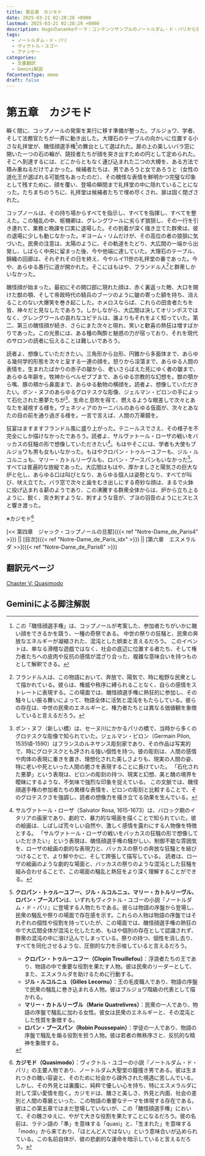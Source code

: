 ```yaml
---
title: 第五章　カジモド
date: 2025-03-21 02:28:28 +0900
lastmod: 2025-03-21 02:28:29 +0900
description: Hugoのanankeテーマ：コンテンツサンプルのノートルダム・ド・パリから引用のチャプター5
tags:
  - ノートルダム・ド・パリ
  - ヴィクトル・ユゴー
  - アナンケー
categories:
  - 文書翻訳
  - Gemini解説
fmContentType: memo
draft: false
---
```


# 第五章　カジモド

瞬く間に、コップノールの発案を実行に移す準備が整った。ブルジョワ、学者、そして法務官たちが一斉に動き出した。大理石のテーブルの向かいに位置する小さな礼拝堂が、醜怪顔選手権[^1]の舞台として選ばれた。扉の上の美しいバラ窓に開いた一つの石の輪が、競技者たちが顔を突き出すための円として定められた。そこへ到達するには、どこからともなく運び込まれた二つの大樽を、ある方法で積み重ねるだけでよかった。候補者たちは、男であろうと女であろうと（女性の道化王が選ばれる可能性もあったのだ）、その醜怪な表情を鮮明かつ完璧な印象として残すために、顔を覆い、登場の瞬間まで礼拝堂の中に隠れていることになった。たちまちのうちに、礼拝堂は候補者たちで埋め尽くされ、扉は固く閉ざされた。
<!--more-->
コップノールは、その持ち場からすべてを指示し、すべてを指揮し、すべてを整えた。この騒乱の中、枢機卿は、グレングワールに劣らず狼狽し、その一行を引き連れて、業務と晩課を口実に退場した。その到着が深く掻き立てた群衆は、彼の退場に少しも動じなかった。ギヨーム・リムだけが、その高位の者の狼狽に気づいた。民衆の注意は、太陽のように、その軌道をたどり、大広間の一端から出発し、しばらく中央に留まった後、今や他端に達していた。大理石のテーブル、錦織の回廊は、それぞれその日を終え、今やルイ11世の礼拝堂の番であった。今や、あらゆる愚行に道が開かれた。そこにはもはや、フランドル人[^2]と群衆しかいなかった。

醜怪顔が始まった。最初にその開口部に現れた顔は、赤く裏返った瞼、大口を開けた獣の顎、そして帝政時代の騎兵のブーツのように皺の寄った額を持ち、消えることのない大爆笑を巻き起こした。ホメロスならば、これらの田舎者たちを皆、神々だと見なしたであろう。しかしながら、大広間は決してオリンポスではなく、グレングワールの哀れなユピテルは、誰よりもそれをよく知っていた。第二、第三の醜怪顔が続き、さらにまた次々と現れ、笑いと歓喜の熱狂は増すばかりであった。この光景には、ある種の陶酔と魅惑の力が宿っており、それを現代のサロンの読者に伝えることは難しいであろう。

読者よ、想像していただきたい。三角形から台形、円錐から多面体まで、あらゆる幾何学的形態を次々と呈する一連の顔を。怒りから淫蕩まで、あらゆる人間の表情を。生まれたばかりの赤子の皺から、老いさらばえた死にゆく者の皺まで、あらゆる年齢を。牧神からベルゼブブまで、あらゆる宗教的な幻想を。獣の顎から嘴、豚の頬から鼻面まで、あらゆる動物の横顔を。読者よ、想像していただきたい。ポン・ヌフのあらゆるグロテスクな彫像、ジェルマン・ピロンの手によって石化された悪夢たちが[^3]、生命と息吹を得て、燃えるような眼差しで次々とあなたを凝視する様を。ヴェネツィアのカーニバルのあらゆる仮面が、次々とあなたの目の前を通り過ぎる様を。一言で言えば、人間の万華鏡を。

狂宴はますますフランドル風に盛り上がった。テニールスでさえ、その様子を不完全にしか描けなかったであろう。読者よ、サルヴァトール・ローザの戦いをバッカスの狂騒の形で想像していただきたい[^4]。もはやそこには、学者も大使もブルジョワも男も女もいなかった。もはやクロパン・トゥルーユフーも、ジル・ルコルニュも、マリー・カトルリーヴルも、ロバン・プースパンもいなかった[^5]。すべては普遍的な放縦であった。大広間はもはや、厚かましさと陽気さの巨大な炉と化し、あらゆる口は叫びとなり、あらゆる個人は姿勢となり、すべてが叫び、吠え立てた。バラ窓で次々と歯をむき出しにする奇妙な顔は、まるで火鉢に投げ込まれる薪のようであり、この沸騰する群衆全体からは、炉から立ち上るように、鋭く、突き刺すような、刺すような音が、ブヨの羽音のようにヒスヒスと響き渡った。

※カジモド[^6]

[<< 第四章　ジャック・コップノールの旦那]({{< ref "Notre-Dame_de_Paris4" >}}) || [目次]({{< ref "Notre-Dame_de_Paris_idx" >}}) || [第六章　エスメラルダ >>]({{< ref "Notre-Dame_de_Paris6" >}})

## 翻訳元ページ

[Chapter V: Quasimodo](https://ananke-theme.netlify.app/post/chapter-5/)

## Geminiによる脚注解説

[^1]: この「醜怪顔選手権」は、コップノールが考案した、参加者たちがいかに醜い顔をできるかを競う、一種の奇祭である。  中世の祭りの狂騒と、民衆の奔放なエネルギーが凝縮された、混沌とした娯楽と言えるだろう。  このイベントは、単なる滑稽な遊戯ではなく、社会の底辺に位置する者たち、そして権力者たちへの皮肉や反抗の感情が混ざり合った、複雑な意味合いを持つものとして解釈できる。

[^2]: フランドル人は、この物語において、奔放で、陽気で、時に粗野な民衆として描かれている。彼らは、権威や秩序に縛られることなく、自らの感情をストレートに表現する。この場面では、醜怪顔選手権に熱狂的に参加し、その騒々しい振る舞いによって、物語全体に活気と混沌をもたらしている。彼らの存在は、中世の民衆のエネルギーと、権力者たちとは異なる価値観を象徴していると言えるだろう。

[^3]: ポン・ヌフ（新しい橋）は、セーヌ川にかかるパリの橋で、当時から多くのグロテスクな彫像で知られていた。ジェルマン・ピロン（Germain Pilon, 1535頃-1590）はフランスのルネサンス彫刻家であり、その作品は写実的で、時にグロテスクとも評される強い個性を持つ。彼の彫刻は、人間の感情や肉体の表現に重きを置き、理想化された美しさよりも、現実の人間の姿、特に老いや死といった人間の脆さを表現することに長けていた。  「石化された悪夢」という表現は、ピロンの彫刻の持つ、現実と幻想、美と醜の境界を曖昧にするような、不気味で強烈な印象を捉えている。  この文脈では、醜怪顔選手権の参加者たちの異様な表情を、ピロンの彫刻と比較することで、そのグロテスクさを強調し、読者の想像力を掻き立てる効果を生んでいる。

[^4]: サルヴァトール・ローザ（Salvator Rosa, 1615-1673）は、バロック期のイタリアの画家であり、劇的で、暴力的な場面を描くことで知られていた。彼の絵画は、しばしば荒々しい自然や、激しく感情を露わにする人物像を特徴とする。  「サルヴァトール・ローザの戦いをバッカスの狂騒の形で想像していただきたい」という表現は、醜怪顔選手権の騒がしい、制御不能な雰囲気を、ローザの絵画の劇的な表現力と、バッカスの祭りの奔放な狂騒とを結びつけることで、より鮮やかに、そして誇張して描写している。  読者は、ローザの絵画のような劇的な場面と、バッカスの祭りのような混沌とした狂騒を組み合わせることで、この場面の騒乱と熱狂をより深く理解することができる。

[^5]: **クロパン・トゥルーユフー、ジル・ルコルニュ、マリー・カトルリーヴル、ロバン・プースパン**は、いずれもヴィクトル・ユゴーの小説『ノートルダム・ド・パリ』に登場する人物たちである。彼らは物語の序盤から登場し、民衆の騒乱や祭りの場面で存在感を示す。これらの人物は物語の序盤ではそれぞれの個性や役割を持っていたが、この場面では、醜怪顔選手権の熱狂の中で大広間全体が混沌と化したため、もはや個別の存在として認識されず、群衆の混沌の中に溶け込んでしまっている。祭りの持つ、個性を消し去り、すべてを同化させるような、圧倒的な力を示唆していると言えるだろう。
    *   **クロパン・トゥルーユフー（Clopin Trouillefou）**：浮浪者たちの王であり、物語の中で重要な役割を果たす人物。彼は民衆のリーダーとして、また、エスメラルダを助けるために行動する。
    *   **ジル・ルコルニュ（Gilles Lecornu）**：王の毛皮職人であり、物語の序盤で民衆の騒乱に巻き込まれる人物。彼はブルジョワ階級の代表として描かれる。
    *   **マリー・カトルリーヴル（Marie Quatrelivres）**：民衆の一人であり、物語の序盤で騒乱に加わる女性。彼女は民衆のエネルギーと、その混沌とした性質を象徴する。
    *   **ロバン・プースパン（Robin Poussepain）**：学徒の一人であり、物語の序盤で騒乱を煽る役割を担う人物。彼は若者の無秩序さと、反抗的な精神を象徴する。

[^6]: **カジモド（Quasimodo）**：ヴィクトル・ユゴーの小説『ノートルダム・ド・パリ』の主要人物であり、ノートルダム大聖堂の鐘撞き男である。彼は生まれつきの醜い容姿と、そのために社会から疎外された境遇に苦しんでいる。しかし、その外見とは裏腹に、純粋で優しい心を持ち、特にエスメラルダに対して深い愛情を抱く。カジモドは、醜さと美しさ、外見と内面、社会の差別と人間の尊厳といった、この物語の重要なテーマを体現する存在である。彼はこの第五章ではまだ登場していないが、この「醜怪顔選手権」において、その醜さゆえに、やがて大きな役割を果たすことになるだろう。彼の名前は、ラテン語の「準」を意味する「quasi」と、「生まれた」を意味する「modo」から来ており、「ほとんど人ではない」という意味合いが込められている。この名前自体が、彼の悲劇的な運命を暗示していると言えるだろう。
